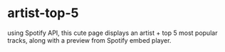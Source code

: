 # artist-top-5
using Spotify API, this cute page displays an artist + top 5 most popular tracks, along with a preview from Spotify embed player.
